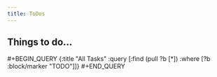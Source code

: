 ```yaml
---
title: ToDos
---
```


## Things to do...
#+BEGIN_QUERY
{:title "All Tasks"
 :query [:find (pull ?b [*])
         :where
                  [?b :block/marker "TODO"]]}
#+END_QUERY
##
